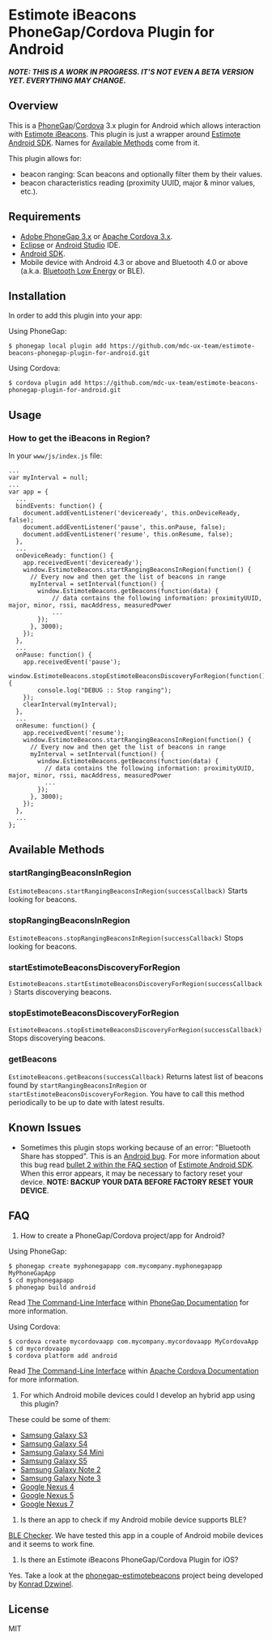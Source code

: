 # Estimote iBeacons PhoneGap/Cordova Plugin for Android

**_NOTE: THIS IS A WORK IN PROGRESS. IT'S NOT EVEN A BETA VERSION YET. EVERYTHING MAY CHANGE_.**

## Overview

This is a [PhoneGap](http://phonegap.com/)/[Cordova](http://cordova.apache.org/) 3.x plugin for Android which allows interaction with [Estimote iBeacons](http://estimote.com). This plugin is just a wrapper around [Estimote Android SDK](https://github.com/Estimote/Android-SDK). Names for [Available Methods](#available-methods) come from it.

This plugin allows for:
- beacon ranging: Scan beacons and optionally filter them by their values.
- beacon characteristics reading (proximity UUID, major & minor values, etc.).

## Requirements

- [Adobe PhoneGap 3.x](http://phonegap.com/install/) or [Apache Cordova 3.x](http://cordova.apache.org/#download).
- [Eclipse](https://www.eclipse.org/downloads/) or [Android Studio](http://developer.android.com/sdk/installing/studio.html) IDE.
- [Android SDK](http://developer.android.com/sdk).
- Mobile device with Android 4.3 or above and Bluetooth 4.0 or above (a.k.a. [Bluetooth Low Energy](http://en.wikipedia.org/wiki/Bluetooth_low_energy) or BLE).

## Installation

In order to add this plugin into your app:

Using PhoneGap:

```
$ phonegap local plugin add https://github.com/mdc-ux-team/estimote-beacons-phonegap-plugin-for-android.git
```

Using Cordova:

```
$ cordova plugin add https://github.com/mdc-ux-team/estimote-beacons-phonegap-plugin-for-android.git
```

## Usage

### How to get the iBeacons in Region?

In your `www/js/index.js` file:

```
...
var myInterval = null;
...
var app = {
  ...
  bindEvents: function() {
    document.addEventListener('deviceready', this.onDeviceReady, false);
    document.addEventListener('pause', this.onPause, false);
    document.addEventListener('resume', this.onResume, false);
  },
  ...
  onDeviceReady: function() {
    app.receivedEvent('deviceready');
    window.EstimoteBeacons.startRangingBeaconsInRegion(function() {
      // Every now and then get the list of beacons in range
      myInterval = setInterval(function() {
        window.EstimoteBeacons.getBeacons(function(data) {
            // data contains the following information: proximityUUID, major, minor, rssi, macAddress, measuredPower
            ...
        });
      }, 3000);
    });  
  },
  ...
  onPause: function() {
    app.receivedEvent('pause');
    window.EstimoteBeacons.stopEstimoteBeaconsDiscoveryForRegion(function() {
        console.log("DEBUG :: Stop ranging");
    });
    clearInterval(myInterval);
  },
  ...
  onResume: function() {
    app.receivedEvent('resume');
    window.EstimoteBeacons.startRangingBeaconsInRegion(function() {
      // Every now and then get the list of beacons in range
      myInterval = setInterval(function() {
        window.EstimoteBeacons.getBeacons(function(data) {
          // data contains the following information: proximityUUID, major, minor, rssi, macAddress, measuredPower
          ...
        });
      }, 3000);
    });
  },
  ...
};
```

## Available Methods

### startRangingBeaconsInRegion

`EstimoteBeacons.startRangingBeaconsInRegion(successCallback)` Starts looking for beacons.

### stopRangingBeaconsInRegion

`EstimoteBeacons.stopRangingBeaconsInRegion(successCallback)` Stops looking for beacons.

### startEstimoteBeaconsDiscoveryForRegion

`EstimoteBeacons.startEstimoteBeaconsDiscoveryForRegion(successCallback)` Starts discoverying beacons.

### stopEstimoteBeaconsDiscoveryForRegion

`EstimoteBeacons.stopEstimoteBeaconsDiscoveryForRegion(successCallback)` Stops discoverying beacons.

### getBeacons

`EstimoteBeacons.getBeacons(successCallback)` Returns latest list of beacons found by `startRangingBeaconsInRegion` or `startEstimoteBeaconsDiscoveryForRegion`. You have to call this method periodically to be up to date with latest results.

## Known Issues

- Sometimes this plugin stops working because of an error: "Bluetooth Share has stopped". This is an [Android bug](https://code.google.com/p/android/issues/detail?id=67272). For more information about this bug read [bullet 2 within the FAQ section](https://github.com/Estimote/Android-SDK#faq) of [Estimote Android SDK](https://github.com/Estimote/Android-SDK). When this error appears, it may be necessary to factory reset your device. **NOTE: BACKUP YOUR DATA BEFORE FACTORY RESET YOUR DEVICE**.

## FAQ

1. How to create a PhoneGap/Cordova project/app for Android?

  Using PhoneGap:
  
  ```
  $ phonegap create myphonegapapp com.mycompany.myphonegapapp MyPhoneGapApp
  $ cd myphonegapapp
  $ phonegap build android
  ```
  
  Read [The Command-Line Interface](http://docs.phonegap.com/en/3.0.0/guide_cli_index.md.html) within [PhoneGap Documentation](http://docs.phonegap.com/en/3.0.0/) for more information.
  
  Using Cordova:
  
  ```
  $ cordova create mycordovaapp com.mycompany.mycordovaapp MyCordovaApp
  $ cd mycordovaapp
  $ cordova platform add android
  ```
  
  Read [The Command-Line Interface](http://cordova.apache.org/docs/en/3.4.0/guide_cli_index.md.html#The%20Command-Line%20Interface) within [Apache Cordova Documentation](http://cordova.apache.org/docs/en/3.4.0/) for more information.

<!--
1. Where can I find a sample app which uses this plugin?

  Take a look at [estimote-beacons-phonegap-sample-app](https://github.com/mdc-ux-team/estimote-beacons-phonegap-sample-app).
-->

1. For which Android mobile devices could I develop an hybrid app using this plugin?

  These could be some of them:
  - [Samsung Galaxy S3](http://www.samsung.com/global/galaxys3/)
  - [Samsung Galaxy S4](http://www.samsung.com/global/microsite/galaxys4/)
  - [Samsung Galaxy S4 Mini](http://www.samsung.com/global/microsite/galaxys4/)
  - [Samsung Galaxy S5](http://www.samsung.com/global/microsite/galaxys5/)
  - [Samsung Galaxy Note 2](http://www.samsung.com/galaxynote2/)
  - [Samsung Galaxy Note 3](http://www.samsung.com/us/guide-to-galaxy-smart-devices/galaxy-note-3.html)
  - [Google Nexus 4](http://www.google.com/intl/all/nexus/4/)
  - [Google Nexus 5](http://www.google.com/nexus/5/)
  - [Google Nexus 7](http://www.google.com/nexus/7/)

1. Is there an app to check if my Android mobile device supports BLE?

  [BLE Checker](https://play.google.com/store/apps/details?id=com.magicalboy.btd). We have tested this app in a couple of Android mobile devices and it seems to work fine.

1. Is there an Estimote iBeacons PhoneGap/Cordova Plugin for iOS?

  Yes. Take a look at the [phonegap-estimotebeacons](https://github.com/kdzwinel/phonegap-estimotebeacons) project being developed by [Konrad Dzwinel](https://github.com/kdzwinel). 

## License

MIT

